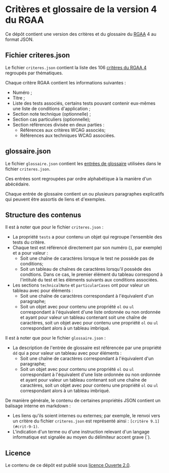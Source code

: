 # Critères et glossaire de la version 4 du RGAA

Ce dépôt contient une version des critères et du glossaire du [RGAA](https://www.numerique.gouv.fr/publications/rgaa-accessibilite/) 4 au format JSON.

## Fichier criteres.json

Le fichier `criteres.json` contient la liste des 106 [critères du RGAA 4](https://www.numerique.gouv.fr/publications/rgaa-accessibilite/methode/criteres/#contenu) regroupés par thématiques. 

Chaque critère RGAA contient les informations suivantes :

* Numéro ;
* Titre ;
* Liste des tests associés, certains tests pouvant contenir eux-mêmes une liste de conditions d'application ;
* Section note technique (optionnelle) ;
* Section cas particuliers (optionnelle);
* Section références divisée en deux parties :
  * Références aux critères WCAG associés;
  * Références aux techniques WCAG associées.

## glossaire.json

Le fichier `glossaire.json` contient les [entrées de glossaire](https://www.numerique.gouv.fr/publications/rgaa-accessibilite/methode/glossaire/#contenu) utilisées dans le fichier `criteres.json`.

Ces entrées sont regroupées par ordre alphabétique à la manière d'un abécédaire.

Chaque entrée de glossaire contient un ou plusieurs paragraphes explicatifs qui peuvent être assortis de liens et d'exemples.

## Structure des contenus

Il est à noter que pour le fichier `criteres.json` :

* La propriété `tests` a pour contenu un objet qui regroupe l'ensemble des tests du critère.
* Chaque test est référencé directement par son numéro (`1`, par exemple) et a pour valeur : 
  * Soit une chaîne de caractères lorsque le test ne possède pas de conditions;
  * Soit un tableau de chaînes de caractères lorsqu'il possède des condtions. Dans ce cas, le premier élément du tableau correspond à l'intitulé du test et les éléments suivants aux conditions associées.
* Les sections `technicalNote` et `particularCases` ont pour valeur un tableau avec pour éléments :
  * Soit une chaîne de caractères correspondant à l'équivalent d'un paragraphe;
  * Soit un objet avec pour contenu une propriété `ol` ou `ul` correspondant à l'équivalent d'une liste ordonnée ou non ordonnée et ayant pour valeur un tableau contenant soit une chaîne de caractères, soit un objet avec pour contenu une propriété `ol` ou `ul` correspondant alors à un tableau imbriqué.

Il est à noter que pour le fichier `glossaire.json` :

* La description de l'entrée de glossaire est référencée par une propriété `dd` qui a pour valeur un tableau avec pour éléments :
  * Soit une chaîne de caractères correspondant à l'équivalent d'un paragraphe;
  * Soit un objet avec pour contenu une propriété `ol` ou `ul` correspondant à l'équivalent d'une liste ordonnée ou non ordonnée et ayant pour valeur un tableau contenant soit une chaîne de caractères, soit un objet avec pour contenu une propriété `ol` ou `ul` correspondant alors à un tableau imbriqué.

De manière générale, le contenu de certaines propriétés JSON contient un balisage interne en markdown :
* Les liens qu'ils soient internes ou externes; par exemple, le renvoi vers un critère du fichier `criteres.json` est représenté ainsi : `[critère 9.1](#crit-9-1)`.
* L'indication d'un terme ou d'une instruction relevant d'un langage informatique est signalée au moyen du délimiteur accent grave (`).

## Licence

Le contenu de ce dépôt est publié sous [licence Ouverte 2.0](LICENSE.md).
